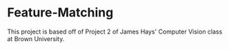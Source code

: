 Feature-Matching
================
This project is based off of Project 2 of James Hays' Computer Vision class at Brown University.



